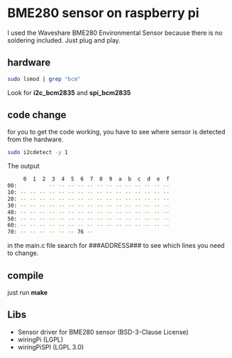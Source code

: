 # BME280 sensor on raspberry pi

I used the Waveshare BME280 Environmental Sensor because there is no soldering included. Just plug and play.

## hardware

```bash
sudo lsmod | grep "bcm"
```

Look for **i2c_bcm2835** and **spi_bcm2835**

## code change

for you to get the code working, you have to see where sensor is detected from the hardware.

```bash
sudo i2cdetect -y 1
```

The output

```bash
     0  1  2  3  4  5  6  7  8  9  a  b  c  d  e  f
00:          -- -- -- -- -- -- -- -- -- -- -- -- --
10: -- -- -- -- -- -- -- -- -- -- -- -- -- -- -- --
20: -- -- -- -- -- -- -- -- -- -- -- -- -- -- -- --
30: -- -- -- -- -- -- -- -- -- -- -- -- -- -- -- --
40: -- -- -- -- -- -- -- -- -- -- -- -- -- -- -- --
50: -- -- -- -- -- -- -- -- -- -- -- -- -- -- -- --
60: -- -- -- -- -- -- -- -- -- -- -- -- -- -- -- --
70: -- -- -- -- -- -- 76 --
```

in the main.c file search for ###ADDRESS### to see which lines you need to change.

## compile

just run **make**

## Libs

- Sensor driver for BME280 sensor (BSD-3-Clause License)
- wiringPi (LGPL)
- wiringPiSPI (LGPL 3.0)
